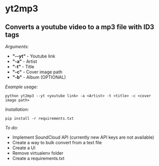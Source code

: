 # yt2mp3
## Converts a youtube video to a mp3 file with ID3 tags

*Arguments:*
- **"--yt"** - Youtube link
- **"-a"** - Artist
- **"-t"** - Title
- **"-c"** - Cover image path
- **"-b"** - Album (OPTIONAL)

*Example usage:*
```
python yt2mp3 --yt <youtube link> -a <Artist> -t <title> -c <cover image path>
```

*Installation:*
```
pip install -r requirements.txt
```

*To do:*
- Implement SoundCloud API (currently new API keys are not available)
- Create a way to bulk convert from a text file
- Create a UI
- Remove virtualenv folder
- Create a requirements.txt
